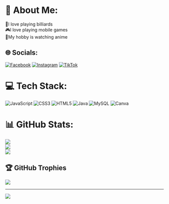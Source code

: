 # 💫 About Me:
🎱I love playing billiards<br>🎮I love playing mobile games<br>👀My hobby is watching anime<br>


## 🌐 Socials:
[![Facebook](https://img.shields.io/badge/Facebook-%231877F2.svg?logo=Facebook&logoColor=white)](https://facebook.com/carlo.lintag.1) [![Instagram](https://img.shields.io/badge/Instagram-%23E4405F.svg?logo=Instagram&logoColor=white)](https://instagram.com/eyowwmi) [![TikTok](https://img.shields.io/badge/TikTok-%23000000.svg?logo=TikTok&logoColor=white)](https://tiktok.com/@gian.carlo.lintag) 

# 💻 Tech Stack:
![JavaScript](https://img.shields.io/badge/javascript-%23323330.svg?style=for-the-badge&logo=javascript&logoColor=%23F7DF1E) ![CSS3](https://img.shields.io/badge/css3-%231572B6.svg?style=for-the-badge&logo=css3&logoColor=white) ![HTML5](https://img.shields.io/badge/html5-%23E34F26.svg?style=for-the-badge&logo=html5&logoColor=white) ![Java](https://img.shields.io/badge/java-%23ED8B00.svg?style=for-the-badge&logo=openjdk&logoColor=white) ![MySQL](https://img.shields.io/badge/mysql-4479A1.svg?style=for-the-badge&logo=mysql&logoColor=white) ![Canva](https://img.shields.io/badge/Canva-%2300C4CC.svg?style=for-the-badge&logo=Canva&logoColor=white)
# 📊 GitHub Stats:
![](https://github-readme-stats.vercel.app/api?username=Geyann&theme=dark&hide_border=false&include_all_commits=false&count_private=false)<br/>
![](https://nirzak-streak-stats.vercel.app/?user=Geyann&theme=dark&hide_border=false)<br/>
![](https://github-readme-stats.vercel.app/api/top-langs/?username=Geyann&theme=dark&hide_border=false&include_all_commits=false&count_private=false&layout=compact)

## 🏆 GitHub Trophies
![](https://github-profile-trophy.vercel.app/?username=Geyann&theme=radical&no-frame=false&no-bg=true&margin-w=4)

---
[![](https://visitcount.itsvg.in/api?id=Geyann&icon=0&color=0)](https://visitcount.itsvg.in)

<!-- Proudly created with GPRM ( https://gprm.itsvg.in ) -->

